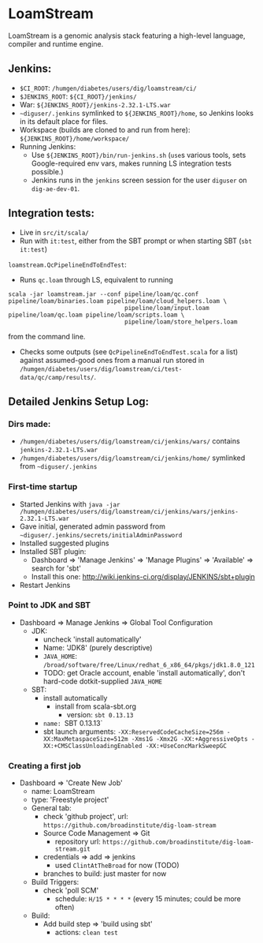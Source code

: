 # LoamStream
LoamStream is a genomic analysis stack featuring a high-level language, compiler and runtime engine.

## Jenkins:
  - `$CI_ROOT`: `/humgen/diabetes/users/dig/loamstream/ci/`
  - `$JENKINS_ROOT`: `${CI_ROOT}/jenkins/`
  - War: `${JENKINS_ROOT}/jenkins-2.32.1-LTS.war`
  - `~diguser/.jenkins` symlinked to `${JENKINS_ROOT}/home`, so Jenkins looks in its default place for files.
  - Workspace (builds are cloned to and run from here): `${JENKINS_ROOT}/home/workspace/`
  - Running Jenkins:
    - Use `${JENKINS_ROOT}/bin/run-jenkins.sh` (`use`s various tools, sets Google-required env vars, makes running LS integration tests possible.)
    - Jenkins runs in the `jenkins` screen session for the user `diguser` on `dig-ae-dev-01`.

## Integration tests:
- Live in `src/it/scala/`
- Run with `it:test`, either from the SBT prompt or when starting SBT (`sbt it:test`)

`loamstream.QcPipelineEndToEndTest`:
 - Runs `qc.loam` through LS, equivalent to running 
  ```
  scala -jar loamstream.jar --conf pipeline/loam/qc.conf pipeline/loam/binaries.loam pipeline/loam/cloud_helpers.loam \
                                   pipeline/loam/input.loam pipeline/loam/qc.loam pipeline/loam/scripts.loam \
                                   pipeline/loam/store_helpers.loam
  ```
  from the command line.
  - Checks some outputs (see `QcPipelineEndToEndTest.scala` for a list) against assumed-good ones from a manual run stored in `/humgen/diabetes/users/dig/loamstream/ci/test-data/qc/camp/results/`.

## Detailed Jenkins Setup Log:

### Dirs made:
  - `/humgen/diabetes/users/dig/loamstream/ci/jenkins/wars/`
    contains `jenkins-2.32.1-LTS.war`
  - `/humgen/diabetes/users/dig/loamstream/ci/jenkins/home/`
    symlinked from `~diguser/.jenkins`
### First-time startup
- Started Jenkins with 
  `java -jar /humgen/diabetes/users/dig/loamstream/ci/jenkins/wars/jenkins-2.32.1-LTS.war`
- Gave initial, generated admin password from
  `~diguser/.jenkins/secrets/initialAdminPassword`
- Installed suggested plugins
- Installed SBT plugin:
  - Dashboard => 'Manage Jenkins' => 'Manage Plugins' => 'Available' => search for 'sbt'
  - Install this one: http://wiki.jenkins-ci.org/display/JENKINS/sbt+plugin
- Restart Jenkins
### Point to JDK and SBT
- Dashboard => Manage Jenkins => Global Tool Configuration
  - JDK:
    - uncheck 'install automatically'
    - Name: 'JDK8' (purely descriptive)
    - `JAVA_HOME`: `/broad/software/free/Linux/redhat_6_x86_64/pkgs/jdk1.8.0_121`
    - TODO: get Oracle account, enable 'install automatically', don't hard-code dotkit-supplied `JAVA_HOME`
  - SBT:
    - install automatically
      - install from scala-sbt.org
        - version: `sbt 0.13.13`
    - `name: `SBT 0.13.13`
    - sbt launch arguments: `-XX:ReservedCodeCacheSize=256m -XX:MaxMetaspaceSize=512m -Xms1G -Xmx2G -XX:+AggressiveOpts -XX:+CMSClassUnloadingEnabled -XX:+UseConcMarkSweepGC`
### Creating a first job
- Dashboard => 'Create New Job'
  - name: LoamStream
  - type: 'Freestyle project'
  - General tab:
    - check 'github project', url: `https://github.com/broadinstitute/dig-loam-stream`
    - Source Code Management => Git
      - repository url: `https://github.com/broadinstitute/dig-loam-stream.git`
    - credentials => add => jenkins
      - used `ClintAtTheBroad` for now (TODO)
    - branches to build: just master for now
  - Build Triggers:
    - check 'poll SCM'
      - schedule: `H/15 * * * *` (every 15 minutes; could be more often)
  - Build:
    - Add build step => 'build using sbt'
      - actions: `clean test`
